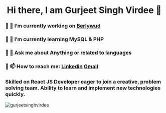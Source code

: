

<!--
**gurjeetsinghvirdee/gurjeetsinghvirdee** is a ✨ _special_ ✨ repository because its `README.md` (this file) appears on your GitHub profile.

Here are some ideas to get you started:

- 🔭 I’m currently working on ...
- 🌱 I’m currently learning ...
- 👯 I’m looking to collaborate on ...
- 🤔 I’m looking for help with ...
- 💬 Ask me about ...
- 📫 How to reach me: ...
- 😄 Pronouns: ...
- ⚡ Fun fact: ...
-->

<h1 align="center">Hi there, I am Gurjeet Singh Virdee 👋</h1>
  <h3>🔹 🔭 I’m currently working on <a href="https://github.com/gurjeetsinghvirdee/Berlywud" target="_blank">Berlywud</a></h3>
  <h3>🔹 🌱 I’m currently learning <strong> MySQL & PHP</strong></h3>
  <h3>🔹 💬 Ask me about <strong> Anything or related to languages </strong></h3>
  <h3>🔹 📫 How to reach me: <a href="https://www.linkedin.com/in/gurjeet-singh-virdee-25a476199/" target="_blank">Linkedin</a> <a href="mailto:gurjeetsinghvirdee@gmail.com"         target="_blank">Gmail</a></h3>
                           
  
  <p align="center">
    <h3>Skilled on React JS Developer eager to join a creative, problem solving team. Ability to learn and implement new technologies quickly.</h3>
    <img src="https://github-readme-stats.vercel.app/api?username=gurjeetsinghvirdee&show_icons=true" alt="gurjeetsinghvirdee">
  </p>
  
  
